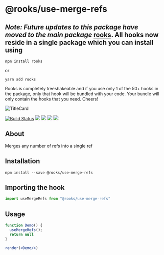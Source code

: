 # @rooks/use-merge-refs

## *Note: Future updates to this package have moved to the main package* [rooks](https://npmjs.com/package/rooks). All hooks now reside in a single package which you can install using

```
npm install rooks
```

or 

```
yarn add rooks
```

Rooks is completely treeshakeable and if you use only 1 of the 50+ hooks in the package, only that hook will be bundled with your code. Your bundle will only contain the hooks that you need. Cheers!

![TitleCard](https://raw.githubusercontent.com/imbhargav5/rooks/v4-compat/packages/merge-refs/title-card.svg)

[![Build Status](https://travis-ci.org/imbhargav5/rooks.svg?branch=master)](https://travis-ci.org/imbhargav5/rooks) ![](https://img.shields.io/npm/v/@rooks/use-merge-refs/latest.svg) ![](https://img.shields.io/npm/l/@rooks/use-merge-refs.svg) ![](https://img.shields.io/bundlephobia/min/@rooks/use-merge-refs.svg) ![](https://img.shields.io/david/imbhargav5/rooks.svg?path=packages%2Fmerge-refs)



## About
Merges any number of refs into a single ref


[//]: # (Main)

## Installation

```
npm install --save @rooks/use-merge-refs
```

## Importing the hook

```javascript
import useMergeRefs from "@rooks/use-merge-refs"
```

## Usage

```jsx
function Demo() {
  useMergeRefs();
  return null
}

render(<Demo/>)
```
